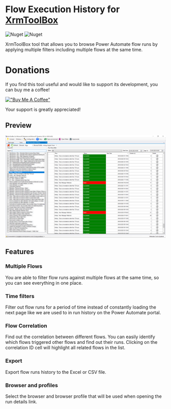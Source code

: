 # Flow Execution History for [XrmToolBox](http://www.xrmtoolbox.com)

![Nuget](https://img.shields.io/nuget/dt/Fic.XTB.FlowExecutionHistory) ![Nuget](https://img.shields.io/nuget/v/Fic.XTB.FlowExecutionHistory)

XrmToolBox tool that allows you to browse Power Automate flow runs by applying multiple filters including multiple flows at the same time.

# Donations

If you find this tool useful and would like to support its development, you can buy me a coffee!

[!["Buy Me A Coffee"](https://www.buymeacoffee.com/assets/img/custom_images/orange_img.png)](https://www.buymeacoffee.com/dynamicsninja)

Your support is greatly appreciated!

## Preview

![ianb-1](docs/img/feh.png)

## Features

### Multiple Flows

You are able to filter flow runs against multiple flows at the same time, so you can see everything in one place.

### Time filters

Filter out flow runs for a period of time instead of constantly loading the next page like we are used to in run history on the Power Automate portal.

### Flow Correlation

Find out the correlation between different flows. You can easily identify which flows triggered other flows and find out their runs. Clicking on the correlation ID cell will highlight all related flows in the list.

### Export

Export flow runs history to the Excel or CSV file.

### Browser and profiles

Select the browser and browser profile that will be used when opening the run details link.
